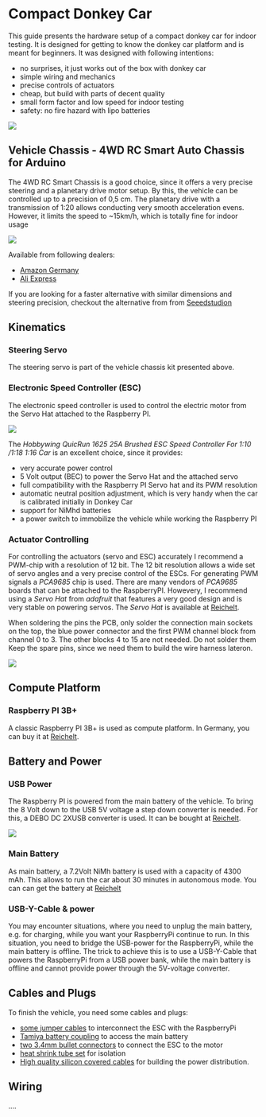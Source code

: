 # Compact Donkey Car

This guide presents the hardware setup of a compact donkey car for indoor testing. It is designed for getting to know the donkey car platform and is meant for beginners. It was designed with following intentions:

* no surprises, it just works out of the box with donkey car
* simple wiring and mechanics
* precise controls of actuators
* cheap, but build with parts of decent quality
* small form factor and low speed for indoor testing
* safety: no fire hazard with lipo batteries

![](images/icc_overview.png)

## Vehicle Chassis - 4WD RC Smart Auto Chassis for Arduino

The 4WD RC Smart Chassis is a good choice, since it offers a very precise steering and a planetary drive motor setup.
By this, the vehicle can be controlled up to a precision of 0,5 cm.
The planetary drive with a transmission of 1:20 allows conducting very smooth acceleration evens.
However, it limits the speed to ~15km/h, which is totally fine for indoor usage

![](images/icc_chassis.jpg)

Available from following dealers:

* [Amazon Germany](https://www.amazon.de/RoboMall-4WD-Smart-Car-Chassis/dp/B075MDVHFJ/)
* [Ali Express](https://de.aliexpress.com/item/32830665408.html)

If you are looking for a faster alternative with similar dimensions and steering precision, checkout the alternative from from [Seeedstudion](https://www.seeedstudio.com/Robot-car-Kit-RC-Smart-Car-Chassis-p-4226.html)

## Kinematics

### Steering Servo

The steering servo is part of the vehicle chassis kit presented above.

### Electronic Speed Controller (ESC)

The electronic speed controller is used to control the electric motor from the Servo Hat attached to the Raspberry PI.

![](images/icc_esc.jpg)

The _Hobbywing QuicRun 1625 25A Brushed ESC Speed Controller For 1:10 /1:18 1:16 Car_ is an excellent choice, since it provides:

* very accurate power control
* 5 Volt output (BEC) to power the Servo Hat and the attached servo
* full compatibility with the Raspberry PI Servo hat and its PWM resolution
* automatic neutral position adjustment, which is very handy when the car is calibrated initially in Donkey Car
* support for NiMhd batteries
* a power switch to immobilize the vehicle while working the Raspberry PI

### Actuator Controlling

For controlling the actuators (servo and ESC) accurately I recommend a PWM-chip with a resolution of 12 bit. The 12 bit resolution allows a wide set of servo angles and a very precise control of the ESCs. For generating PWM signals a _PCA9685_ chip is used. There are many vendors of _PCA9685_ boards that can be attached to the RaspberryPI. Howevery, I recommend using a _Servo Hat_ from _adafruit_ that features a very good design and is very stable on powering servos. The _Servo Hat_ is available at [Reichelt](https://www.reichelt.de/raspberry-pi-servo-hat-16-kanal-pwm-pca9685-rpi-servo-hat-p235533.html?&trstct=pos_0).

When soldering the pins the PCB, only solder the connection main sockets on the top, the blue power connector and the first PWM channel block from channel 0 to 3. The other blocks 4 to 15 are not needed. Do not solder them Keep the spare pins, since we need them to build the wire harness lateron.

![](images/icc_servo_hat.png)

## Compute Platform

### Raspberry PI 3B+

A classic Raspberry PI 3B+ is used as compute platform.
In Germany, you can buy it at [Reichelt](https://www.reichelt.de/raspberry-pi-3-b-4x-1-4-ghz-1-gb-ram-wlan-bt-raspberry-pi-3b-p217696.html).

## Battery and Power

### USB Power

The Raspberry PI is powered from the main battery of the vehicle. To bring the 8 Volt down to the USB 5V voltage a step down converter is needed. For this, a DEBO DC 2XUSB converter is used. It can be bought at [Reichelt](https://www.reichelt.de/entwicklerboards-spannungsregler-6-40-v-dc-auf-2x-usb-5v-3a-debo-dc-2xusb-p242778.html?&trstct=pos_9).

![](images/icc_usb_voltage_converter.jpg)

### Main Battery

As main battery, a 7.2Volt NiMh battery is used with a capacity of 4300 mAh. This allows to run the car about 30 minutes in autonomous mode. You can can get the battery at [Reichelt](https://www.reichelt.com/gb/de/akku-pack-nimh-7-2-v-4300-mah-6-zellen-tamiya-xr6-4300-p85268.html?&trstct=pol_2)

### USB-Y-Cable & power

You may encounter situations, where you need to unplug the main battery, e.g. for charging, while you want your RaspberryPi continue to run. In this situation, you need to bridge the USB-power for the RaspberryPi, while the main battery is offline. The trick to achieve this is to use a USB-Y-Cable that powers the RaspberryPi from a USB power bank, while the main battery is offline and cannot provide power through the 5V-voltage converter.

## Cables and Plugs

To finish the vehicle, you need some cables and plugs:

* [some jumper cables](https://www.reichelt.com/gb/en/gb/de/20-pole-jumper-cable-m-m-f-f-f-m-25-cm-debo-kabelset-p161046.html?GROUPID=8244&START=0&OFFSET=16&SID=95XZT1TqwQATYAACNM8dMd6a825e01c051ded2d9a6299196e3b89&&r=1) to interconnect the ESC with the RaspberryPi
* [Tamiya battery coupling](https://www.reichelt.de/tamiya-coupling-for-power-pack-tam-bu-p28047.html?r=1) to access the main battery
* [two 3.4mm bullet connectors](https://hobbyking.com/en_us/polymax-3-5mm-gold-connectors-10-pairs-20pc.html) to connect the ESC to the motor
* [heat shrink tube set](https://www.reichelt.de/heat-shrink-tube-set-50-pieces-assorted-colours-delock-86279-p167392.html?GROUPID=7812&START=0&OFFSET=16&SID=95XZT1TqwQATYAACNM8dMd6a825e01c051ded2d9a6299196e3b89&LANGUAGE=EN&&r=1) for isolation
* [High quality silicon covered cables](https://hobbyking.com/en_us/turnigy-high-quality-8awg-silicone-wire-1m-black.html) for building the power distribution.

## Wiring

....